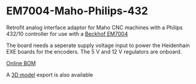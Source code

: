 # EM7004-Maho-Philips-432
Retrofit analog interface adaptor for Maho CNC machines with a Philips 432/10 controller for use with a [Beckhof EM7004](https://www.beckhoff.com/de-de/produkte/i-o/ethercat-klemmen/el-elm7xxx-kompakte-antriebstechnik/em7004.html) 

The board needs a seperate supply voltage input to power the Heidenhain EXE boards for the encoders. The 5 V and 12 V regulators are onboard.

[Online BOM](https://htmlpreview.github.io/?https://github.com/PedPEx/EM7004-Maho-Philips-432/tree/main/bom/webviewer-BOM.html) 

A [3D model](https://github.com/PedPEx/EM7004-Maho-Philips-432/EM7004-Maho-AxisAdaptor.step) export is also available